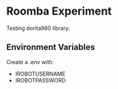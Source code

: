# Roomba Experiment
Testing dorita980 library.

## Environment Variables
Create a .env with:

- IROBOTUSERNAME
- IROBOTPASSWORD